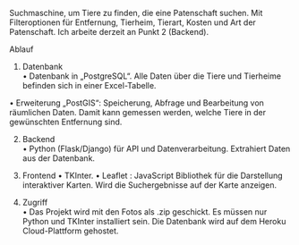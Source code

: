 Suchmaschine, um Tiere zu finden, die eine Patenschaft suchen. Mit Filteroptionen für Entfernung, Tierheim, Tierart, Kosten und Art der Patenschaft.
Ich arbeite derzeit an Punkt 2 (Backend).

Ablauf

1. Datenbank	
•	Datenbank in „PostgreSQL“. Alle Daten über die Tiere und Tierheime befinden sich in einer Excel-Tabelle.

•	Erweiterung „PostGIS“: Speicherung, Abfrage und Bearbeitung von räumlichen Daten. Damit kann gemessen werden, welche Tiere in der gewünschten Entfernung sind.


2. Backend	
•	Python (Flask/Django) für API und Datenverarbeitung. Extrahiert Daten aus der Datenbank.


3. Frontend	
•	TKInter. 
•	Leaflet : JavaScript Bibliothek für die Darstellung interaktiver Karten. Wird die Suchergebnisse auf der Karte anzeigen.


4. Zugriff	
•	Das Projekt wird mit den Fotos als .zip geschickt. Es müssen nur Python und TKInter installiert sein. Die Datenbank wird auf dem Heroku Cloud-Plattform gehostet.


